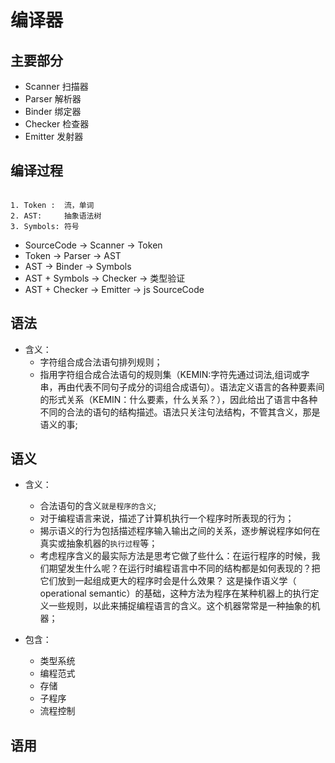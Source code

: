 # 编译器

## 主要部分

* Scanner 扫描器
* Parser 解析器
* Binder 绑定器
* Checker 检查器
* Emitter 发射器

## 编译过程

```使用到的专业词汇

1. Token :  流，单词
2. AST:     抽象语法树
3. Symbols: 符号

```

* SourceCode -> Scanner -> Token 
* Token -> Parser -> AST
* AST -> Binder -> Symbols
* AST + Symbols -> Checker -> 类型验证
* AST + Checker -> Emitter -> js SourceCode

## 语法

* 含义：
  + 字符组合成合法语句排列规则；
  + 指用字符组合成合法语句的规则集（KEMIN:字符先通过词法,组词或字串，再由代表不同句子成分的词组合成语句）。语法定义语言的各种要素间的形式关系（KEMIN：什么要素，什么关系？），因此给出了语言中各种不同的合法的语句的结构描述。语法只关注句法结构，不管其含义，那是语义的事;

## 语义

* 含义：
  + 合法语句的含义`就是程序的含义`;
  + 对于编程语言来说，描述了计算机执行一个程序时所表现的行为；
  + 揭示语义的行为包括描述程序输入输出之间的关系，逐步解说程序如何在真实或抽象机器的`执行过程`等；
  + 考虑程序含义的最实际方法是思考它做了些什么：在运行程序的时候，我们期望发生什么呢？在运行时编程语言中不同的结构都是如何表现的？把它们放到一起组成更大的程序时会是什么效果？ 
这是操作语义学（ operational semantic）的基础，这种方法为程序在某种机器上的执行定义一些规则，以此来捕捉编程语言的含义。这个机器常常是一种抽象的机器；

* 包含：
  + 类型系统
  + 编程范式
  + 存储
  + 子程序
  + 流程控制

## 语用
